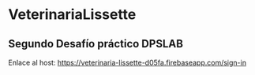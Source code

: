 # VeterinariaLissette

## Segundo Desafío práctico DPSLAB 
Enlace al host: https://veterinaria-lissette-d05fa.firebaseapp.com/sign-in

